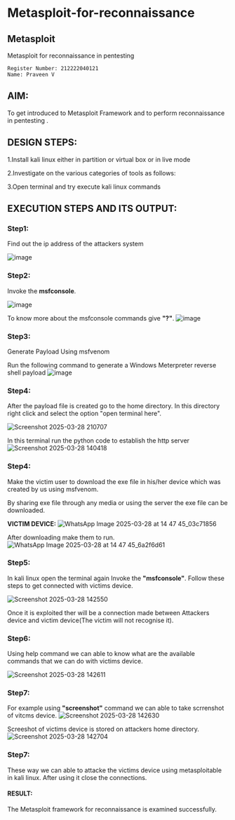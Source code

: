 # Metasploit-for-reconnaissance
## Metasploit
Metasploit for reconnaissance in pentesting
```
Register Number: 212222040121
Name: Praveen V
```
## AIM:

To get introduced to Metasploit Framework and to  perform reconnaissance  in pentesting .

## DESIGN STEPS:



1.Install kali linux either in partition or virtual box or in live mode


2.Investigate on the various categories of tools as follows:


3.Open terminal and try execute kali linux commands

## EXECUTION STEPS AND ITS OUTPUT:
### Step1:
Find out the ip address of the attackers system

![image](https://github.com/user-attachments/assets/bb1c6730-c2c2-443a-8518-867238a569d8)

### Step2:
Invoke the **msfconsole**.

![image](https://github.com/user-attachments/assets/4d1d9bf4-d238-4292-8adf-1258012b7d4c)


To know more about the msfconsole commands give **"?"**.
![image](https://github.com/user-attachments/assets/27abd468-0de1-4ed6-8ac2-e892d912e35d)


### Step3:
Generate Payload Using msfvenom

Run the following command to generate a Windows Meterpreter reverse shell payload
![image](https://github.com/user-attachments/assets/dc16bb9d-a0e6-4b45-96dd-1b5a0d507115)

### Step4:
After the payload file is created go to the home directory.
In this directory right click and select the option "open terminal here".

![Screenshot 2025-03-28 210707](https://github.com/user-attachments/assets/f5f434cb-b251-4d01-8ca3-ebb6afe1bb0f)

In this terminal run the python code to establish the http server
![Screenshot 2025-03-28 140418](https://github.com/user-attachments/assets/8efd9834-3907-413d-84d9-d27e879f918c)

### Step4:
Make the victim user  to download the exe file in his/her device which was created by us using msfvenom.

By sharing exe file through any media  or using the server the exe file can be downloaded.

**VICTIM DEVICE:**
![WhatsApp Image 2025-03-28 at 14 47 45_03c71856](https://github.com/user-attachments/assets/dbb317e6-b57b-4c04-9908-778d020851b2)

After downloading make them to run.
![WhatsApp Image 2025-03-28 at 14 47 45_6a2f6d61](https://github.com/user-attachments/assets/9bc15080-9257-4b03-9a7b-a8d9a050b8e5)

### Step5:
In kali linux open the terminal again Invoke the **"msfconsole"**.
Follow these steps to get connected with victims device.

![Screenshot 2025-03-28 142550](https://github.com/user-attachments/assets/a0cbd2d8-92db-46a2-bc17-73e3744e43de)

Once it is exploited ther will be a connection made between Attackers device and victim device(The victim will not recognise it).

### Step6:
Using help command we can able to know what are the available commands that we can do with victims device.

![Screenshot 2025-03-28 142611](https://github.com/user-attachments/assets/ce47f27f-d0bd-49fb-b0a8-f90351ce7896)

### Step7:
For example using **"screenshot"** command we can able to take scrrenshot of vitcms device.
![Screenshot 2025-03-28 142630](https://github.com/user-attachments/assets/efa1cb48-4d7a-4161-b133-269d25abb04f)

Screeshot of victims device is stored on attackers home directory.
![Screenshot 2025-03-28 142704](https://github.com/user-attachments/assets/de62a1bf-6fa3-4b9f-b1ad-b2c99355b55e)

### Step7:
These way we can able to attacke the victims device using metasploitable in kali linux.
After using it close the connections.

#### RESULT:
The Metasploit framework for reconnaissance is  examined successfully.
